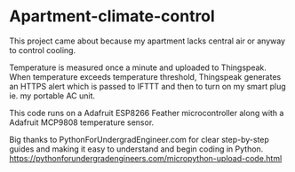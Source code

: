 # Apartment-climate-control

This project came about because my apartment lacks central air or anyway to control cooling.


Temperature is measured once a minute and uploaded to Thingspeak. When temperature exceeds temperature threshold, Thingspeak generates an HTTPS alert which is passed to IFTTT and then to turn on my smart plug ie. my portable AC unit.

This code runs on a Adafruit ESP8266 Feather microcontroller along with a Adafruit MCP9808 temperature sensor. 


Big thanks to PythonForUndergradEngineer.com for clear step-by-step guides and making it easy to understand and begin coding in Python. 
https://pythonforundergradengineers.com/micropython-upload-code.html
